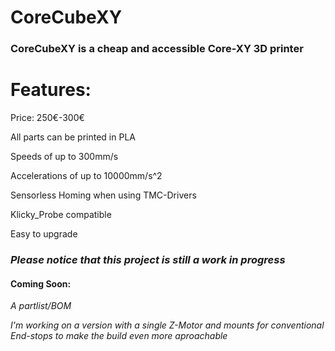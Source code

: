 # CoreCubeXY

### CoreCubeXY is a cheap and accessible Core-XY 3D printer


# Features:

Price: 250€-300€

All parts can be printed in PLA

Speeds of up to 300mm/s

Accelerations of up to 10000mm/s^2

Sensorless Homing when using TMC-Drivers  

Klicky_Probe compatible

Easy to upgrade 

### ***Please notice that this project is still a work in progress***

#### Coming Soon:

_A partlist/BOM_

_I'm working on a version with a single Z-Motor and mounts for conventional End-stops to make the build even more aproachable_





